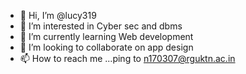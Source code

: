 - 👋 Hi, I’m @lucy319
- 👀 I’m interested in Cyber sec and dbms
- 🌱 I’m currently learning Web development
- 💞️ I’m looking to collaborate on app design
- 📫 How to reach me ...ping to n170307@rguktn.ac.in

<!---
lucy319/lucy319 is a ✨ special ✨ repository because its `README.md` (this file) appears on your GitHub profile.
You can click the Preview link to take a look at your changes.
--->

